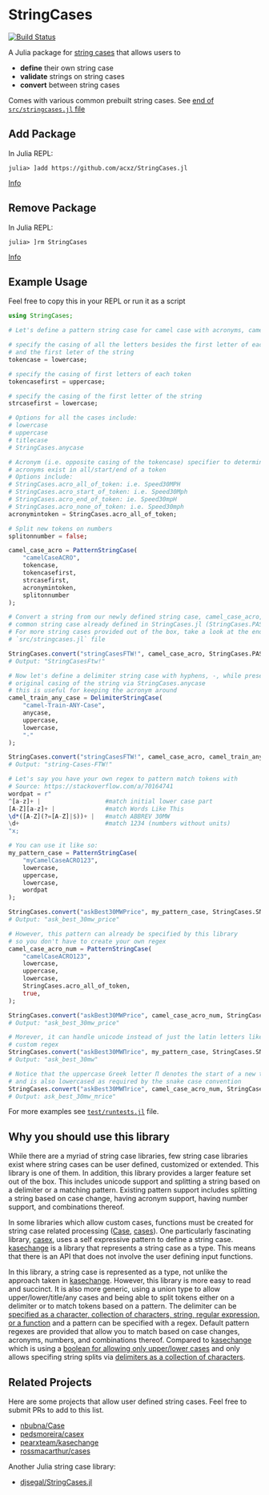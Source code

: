 # StringCases

[![Build Status](https://github.com/acxz/StringCases.jl/actions/workflows/CI.yml/badge.svg?branch=main)](https://github.com/acxz/StringCases.jl/actions/workflows/CI.yml?query=branch%3Amain)

A Julia package for [string cases](https://stringcase.org/definitions)
that allows users to
- **define** their own string case
- **validate** strings on string cases
- **convert** between string cases

Comes with various common prebuilt string cases. See
[end of `src/stringcases.jl` file](https://github.com/acxz/StringCases.jl/blob/4a1e508ef24033e87ec301f7438e05eddc7eab63/src/stringcases.jl#L336)

## Add Package
In Julia REPL:
```julia-repl
julia> ]add https://github.com/acxz/StringCases.jl
```
[Info](https://pkgdocs.julialang.org/v1/managing-packages/#Adding-unregistered-packages)

## Remove Package
In Julia REPL:
```julia-repl
julia> ]rm StringCases
```
[Info](https://pkgdocs.julialang.org/v1/managing-packages/#Removing-packages)

## Example Usage
Feel free to copy this in your REPL or run it as a script
```julia
using StringCases;

# Let's define a pattern string case for camel case with acronyms, camelCaseACRO

# specify the casing of all the letters besides the first letter of each token
# and the first leter of the string
tokencase = lowercase;

# specify the casing of first letters of each token
tokencasefirst = uppercase;

# specify the casing of the first letter of the string
strcasefirst = lowercase;

# Options for all the cases include:
# lowercase
# uppercase
# titlecase
# StringCases.anycase

# Acronym (i.e. opposite casing of the tokencase) specifier to determine if
# acronyms exist in all/start/end of a token
# Options include:
# StringCases.acro_all_of_token: i.e. Speed30MPH
# StringCases.acro_start_of_token: i.e. Speed30Mph
# StringCases.acro_end_of_token: ie. Speed30mpH
# StringCases.acro_none_of_token: i.e. Speed30mph
acronymintoken = StringCases.acro_all_of_token;

# Split new tokens on numbers
splitonnumber = false;

camel_case_acro = PatternStringCase(
    "camelCaseACRO",
    tokencase,
    tokencasefirst,
    strcasefirst,
    acronymintoken,
    splitonnumber
);

# Convert a string from our newly defined string case, camel_case_acro, to a
# common string case already defined in StringCases.jl (StringCases.PASCAL_CASE)
# For more string cases provided out of the box, take a look at the end of the
# `src/stringcases.jl` file

StringCases.convert("stringCasesFTW!", camel_case_acro, StringCases.PASCAL_CASE)
# Output: "StringCasesFtw!"

# Now let's define a delimiter string case with hyphens, -, while preserving the
# original casing of the string via StringCases.anycase
# this is useful for keeping the acronym around
camel_train_any_case = DelimiterStringCase(
    "camel-Train-ANY-Case",
    anycase,
    uppercase,
    lowercase,
    "-"
);

StringCases.convert("stringCasesFTW!", camel_case_acro, camel_train_any_case)
# Output: "string-Cases-FTW!"

# Let's say you have your own regex to pattern match tokens with
# Source: https://stackoverflow.com/a/70164741
wordpat = r"
^[a-z]+ |                  #match initial lower case part
[A-Z][a-z]+ |              #match Words Like This
\d*([A-Z](?=[A-Z]|$))+ |   #match ABBREV 30MW
\d+                        #match 1234 (numbers without units)
"x;

# You can use it like so:
my_pattern_case = PatternStringCase(
    "myCamelCaseACRO123",
    lowercase,
    uppercase,
    lowercase,
    wordpat
);

StringCases.convert("askBest30MWPrice", my_pattern_case, StringCases.SNAKE_CASE)
# Output: "ask_best_30mw_price"

# However, this pattern can already be specified by this library
# so you don't have to create your own regex
camel_case_acro_num = PatternStringCase(
    "camelCaseACRO123",
    lowercase,
    uppercase,
    lowercase,
    StringCases.acro_all_of_token,
    true,
);

StringCases.convert("askBest30MWPrice", camel_case_acro_num, StringCases.SNAKE_CASE)
# Output: "ask_best_30mw_price"

# Morever, it can handle unicode instead of just the latin letters like the
# custom regex
StringCases.convert("askBest30MWΠrice", my_pattern_case, StringCases.SNAKE_CASE)
# Output: "ask_best_30mw"

# Notice that the uppercase Greek letter Π denotes the start of a new token
# and is also lowercased as required by the snake case convention
StringCases.convert("askBest30MWΠrice", camel_case_acro_num, StringCases.SNAKE_CASE)
# Output: ask_best_30mw_πrice"
```

For more examples see
[`test/runtests.jl`](https://github.com/acxz/StringCases.jl/blob/main/test/runtests.jl)
file.

## Why you should use this library
While there are a myriad of string case libraries, few string case libraries
exist where string cases can be user defined, customized or extended. This
library is one of them. In addition, this library provides a larger feature set
out of the box. This includes unicode support and splitting a string based on a
delimiter or a matching pattern. Existing pattern support includes splitting a
string based on case change, having acronym support, having number support, and
combinations thereof.

In some libraries which allow custom cases, functions must be created for string
case related processing
([Case](https://github.com/nbubna/Case?tab=readme-ov-file#extending-case),
[cases](https://github.com/rossmacarthur/cases?tab=readme-ov-file#customizing)).
One particularly fascinating library,
[casex](https://github.com/pedsmoreira/casex?tab=readme-ov-file#how-it-works),
uses a self expressive pattern to define a string case.
[kasechange](https://github.com/pearxteam/kasechange/blob/6c274238ddae339b7cd0d50751855b710facf223/src/commonMain/kotlin/net/pearx/kasechange/formatter/CaseFormatterConfigurable.kt#L10-L22)
is a library that represents a string case as a type. This means that there is
an API that does not involve the user defining input functions.

In this library, a string case is represented as a type, not unlike the approach
taken in [kasechange](https://github.com/pearxteam/kasechange). However, this
library is more easy to read and succinct. It is also more generic, using a
union type to allow upper/lower/title/any cases and being
able to split tokens either on a delimiter or to match tokens based on a pattern.
The delimiter can be [specified as a character, collection of characters, string,
regular expression, or a function](https://docs.julialang.org/en/v1/base/strings/#Base.split)
and a pattern can be specified with a regex. Default pattern regexes are
provided that allow you to match based on case changes, acronyms, numbers, and
combinations thereof.
Compared to [kasechange](https://github.com/pearxteam/kasechange) which is using
a [boolean for allowing only upper/lower cases](https://github.com/pearxteam/kasechange/blob/6c274238ddae339b7cd0d50751855b710facf223/src/commonMain/kotlin/net/pearx/kasechange/formatter/CaseFormatterConfigurable.kt#L15)
and only allows specifing string splits via
[delimiters as a collection of characters](https://github.com/pearxteam/kasechange/blob/6c274238ddae339b7cd0d50751855b710facf223/src/commonMain/kotlin/net/pearx/kasechange/splitter/WordSplitterConfigurable.kt#L15).

## Related Projects
Here are some projects that allow user defined string cases. Feel free to submit
PRs to add to this list.
- [nbubna/Case](https://github.com/nbubna/Case)
- [pedsmoreira/casex](https://github.com/pedsmoreira/casex)
- [pearxteam/kasechange](https://github.com/pearxteam/kasechange)
- [rossmacarthur/cases](https://github.com/rossmacarthur/cases)

Another Julia string case library:
- [djsegal/StringCases.jl](https://github.com/djsegal/StringCases.jl)
